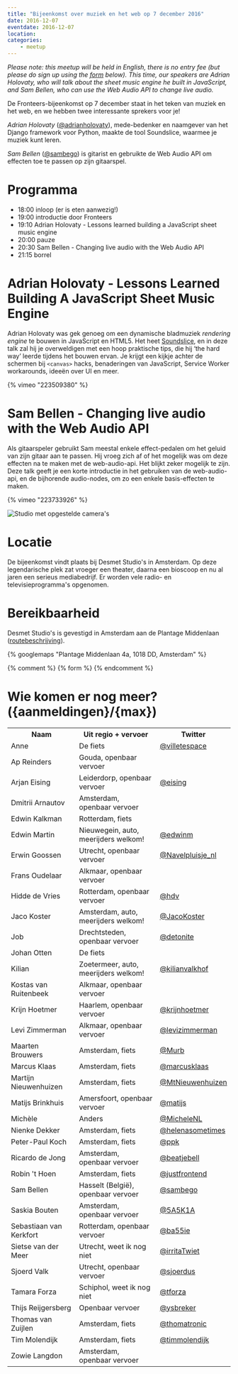 ```yaml
---
title: "Bijeenkomst over muziek en het web op 7 december 2016"
date: 2016-12-07
eventdate: 2016-12-07
location: 
categories: 
    - meetup
---
```

_Please note: this meetup will be held in English, there is no entry fee (but please do sign up using the [form](#formulier-1) below). This time, our speakers are Adrian Holovaty, who will talk about the sheet music engine he built in JavaScript, and Sam Bellen, who can use the Web Audio API to change *live* audio._

De Fronteers-bijeenkomst op 7 december staat in het teken van muziek en het web, en we hebben twee interessante sprekers voor je!

*Adrian Holovaty* ([@adrianholovaty](https://twitter.com/adrianholovaty)), mede-bedenker en naamgever van het Django framework voor Python, maakte de tool Soundslice, waarmee je muziek kunt leren.

*Sam Bellen* ([@sambego](https://twitter.com/sambego)) is gitarist en gebruikte de Web Audio API om effecten toe te passen op zijn gitaarspel.

# Programma

* 18:00 inloop (er is eten aanwezig!)
* 19:00 introductie door Fronteers
* 19:10 Adrian Holovaty - Lessons learned building a JavaScript sheet music engine
* 20:00 pauze
* 20:30 Sam Bellen - Changing live audio with the Web Audio API
* 21:15 borrel

# Adrian Holovaty - Lessons Learned Building A JavaScript Sheet Music Engine

Adrian Holovaty was gek genoeg om een dynamische bladmuziek _rendering engine_ te bouwen in JavaScript en HTML5. Het heet [Soundslice](https://www.soundslice.com), en in deze talk zal hij je overweldigen met een hoop praktische tips, die hij ‘the hard way’ leerde tijdens het bouwen ervan. Je krijgt een kijkje achter de schermen bij `<canvas>` hacks, benaderingen van JavaScript, Service Worker workarounds, ideeën over UI en meer.

{% vimeo "223509380" %}

# Sam Bellen - Changing live audio with the Web Audio API

Als gitaarspeler gebruikt Sam meestal enkele effect-pedalen om het geluid van zijn gitaar aan te passen. Hij vroeg zich af of het mogelijk was om deze effecten na te maken met de web-audio-api. Het blijkt zeker mogelijk te zijn.
Deze talk geeft je een korte introductie in het gebruiken van de web-audio-api, en de bijhorende audio-nodes, om zo een enkele basis-effecten te maken.

{% vimeo "223733926" %}

![Studio met opgestelde camera's](https://fronteers.nl/_img/blog/2016/smet-binnen.jpg)

# Locatie

De bijeenkomst vindt plaats bij Desmet Studio's in Amsterdam. Op deze legendarische plek zat vroeger een theater, daarna een bioscoop en nu al jaren een serieus mediabedrijf. Er worden vele radio- en televisieprogramma's opgenomen.

# Bereikbaarheid

Desmet Studio's is gevestigd in Amsterdam aan de Plantage Middenlaan ([routebeschrijving](http://www.desmet.tv/routebeschrijving/)).

{% googlemaps "Plantage Middenlaan 4a, 1018 DD, Amsterdam" %}


{% comment %}
{% form %}
{% endcomment %}


# Wie komen er nog meer? ({aanmeldingen}/{max})

<table>
<tr>
<th>Naam</th>
<th>Uit regio + vervoer</th>
<th>Twitter</th>
</tr>
<tr>
<td>Anne</td>
<td>De fiets</td>
<td><a href="https://twitter.com/villetespace" rel="nofollow">@villetespace</a></td>
</tr>
<tr>
<td>Ap Reinders</td>
<td>Gouda, openbaar vervoer</td>
<td></td>
</tr>
<tr>
<td>Arjan Eising</td>
<td>Leiderdorp, openbaar vervoer</td>
<td><a href="https://twitter.com/eising" rel="nofollow">@eising</a></td>
</tr>
<tr>
<td>Dmitrii Arnautov</td>
<td>Amsterdam, openbaar vervoer</td>
<td></td>
</tr>
<tr>
<td>Edwin Kalkman</td>
<td>Rotterdam, fiets</td>
<td></td>
</tr>
<tr>
<td>Edwin Martin</td>
<td>Nieuwegein, auto, meerijders welkom!</td>
<td><a href="https://twitter.com/edwinm" rel="nofollow">@edwinm</a></td>
</tr>
<tr>
<td>Erwin Goossen</td>
<td>Utrecht, openbaar vervoer</td>
<td><a href="https://twitter.com/Navelpluisje_nl" rel="nofollow">@Navelpluisje_nl</a></td>
</tr>
<tr>
<td>Frans Oudelaar</td>
<td>Alkmaar, openbaar vervoer</td>
<td></td>
</tr>
<tr>
<td>Hidde de Vries</td>
<td>Rotterdam, openbaar vervoer</td>
<td><a href="https://twitter.com/hdv" rel="nofollow">@hdv</a></td>
</tr>
<tr>
<td>Jaco Koster</td>
<td>Amsterdam, auto, meerijders welkom!</td>
<td><a href="https://twitter.com/JacoKoster" rel="nofollow">@JacoKoster</a></td>
</tr>
<tr>
<td>Job</td>
<td>Drechtsteden, openbaar vervoer</td>
<td><a href="https://twitter.com/detonite" rel="nofollow">@detonite</a></td>
</tr>
<tr>
<td>Johan Otten</td>
<td>De fiets</td>
<td></td>
</tr>
<tr>
<td>Kilian</td>
<td>Zoetermeer, auto, meerijders welkom!</td>
<td><a href="https://twitter.com/kilianvalkhof" rel="nofollow">@kilianvalkhof</a></td>
</tr>
<tr>
<td>Kostas van Ruitenbeek</td>
<td>Alkmaar, openbaar vervoer</td>
<td></td>
</tr>
<tr>
<td>Krijn Hoetmer</td>
<td>Haarlem, openbaar vervoer</td>
<td><a href="https://twitter.com/krijnhoetmer" rel="nofollow">@krijnhoetmer</a></td>
</tr>
<tr>
<td>Levi Zimmerman</td>
<td>Alkmaar, openbaar vervoer</td>
<td><a href="https://twitter.com/levizimmerman" rel="nofollow">@levizimmerman</a></td>
</tr>
<tr>
<td>Maarten Brouwers</td>
<td>Amsterdam, fiets</td>
<td><a href="https://twitter.com/Murb" rel="nofollow">@Murb</a></td>
</tr>
<tr>
<td>Marcus Klaas</td>
<td>Amsterdam, fiets</td>
<td><a href="https://twitter.com/marcusklaas" rel="nofollow">@marcusklaas</a></td>
</tr>
<tr>
<td>Martijn Nieuwenhuizen</td>
<td>Amsterdam, fiets</td>
<td><a href="https://twitter.com/MtNieuwenhuizen" rel="nofollow">@MtNieuwenhuizen</a></td>
</tr>
<tr>
<td>Matijs Brinkhuis</td>
<td>Amersfoort, openbaar vervoer</td>
<td><a href="https://twitter.com/matijs" rel="nofollow">@matijs</a></td>
</tr>
<tr>
<td>Michèle</td>
<td>Anders</td>
<td><a href="https://twitter.com/MicheleNL" rel="nofollow">@MicheleNL</a></td>
</tr>
<tr>
<td>Nienke Dekker</td>
<td>Amsterdam, fiets</td>
<td><a href="https://twitter.com/helenasometimes" rel="nofollow">@helenasometimes</a></td>
</tr>
<tr>
<td>Peter-Paul Koch</td>
<td>Amsterdam, fiets</td>
<td><a href="https://twitter.com/ppk" rel="nofollow">@ppk</a></td>
</tr>
<tr>
<td>Ricardo de Jong</td>
<td>Amsterdam, openbaar vervoer</td>
<td><a href="https://twitter.com/beatjebell" rel="nofollow">@beatjebell</a></td>
</tr>
<tr>
<td>Robin 't Hoen</td>
<td>Amsterdam, fiets</td>
<td><a href="https://twitter.com/justfrontend" rel="nofollow">@justfrontend</a></td>
</tr>
<tr>
<td>Sam Bellen</td>
<td>Hasselt (België), openbaar vervoer</td>
<td><a href="https://twitter.com/sambego" rel="nofollow">@sambego</a></td>
</tr>
<tr>
<td>Saskia Bouten</td>
<td>Amsterdam, openbaar vervoer</td>
<td><a href="https://twitter.com/5A5K1A" rel="nofollow">@5A5K1A</a></td>
</tr>
<tr>
<td>Sebastiaan van Kerkfort</td>
<td>Rotterdam, openbaar vervoer</td>
<td><a href="https://twitter.com/ba55ie" rel="nofollow">@ba55ie</a></td>
</tr>
<tr>
<td>Sietse van der Meer</td>
<td>Utrecht, weet ik nog niet</td>
<td><a href="https://twitter.com/irritaTwiet" rel="nofollow">@irritaTwiet</a></td>
</tr>
<tr>
<td>Sjoerd Valk</td>
<td>Utrecht, openbaar vervoer</td>
<td><a href="https://twitter.com/sjoerdus" rel="nofollow">@sjoerdus</a></td>
</tr>
<tr>
<td>Tamara Forza</td>
<td>Schiphol, weet ik nog niet</td>
<td><a href="https://twitter.com/tforza" rel="nofollow">@tforza</a></td>
</tr>
<tr>
<td>Thijs Reijgersberg</td>
<td>Openbaar vervoer</td>
<td><a href="https://twitter.com/ysbreker" rel="nofollow">@ysbreker</a></td>
</tr>
<tr>
<td>Thomas van Zuijlen</td>
<td>Amsterdam, fiets</td>
<td><a href="https://twitter.com/thomatronic" rel="nofollow">@thomatronic</a></td>
</tr>
<tr>
<td>Tim Molendijk</td>
<td>Amsterdam, fiets</td>
<td><a href="https://twitter.com/timmolendijk" rel="nofollow">@timmolendijk</a></td>
</tr>
<tr>
<td>Zowie Langdon</td>
<td>Amsterdam, openbaar vervoer</td>
<td></td>
</tr>
</table>
